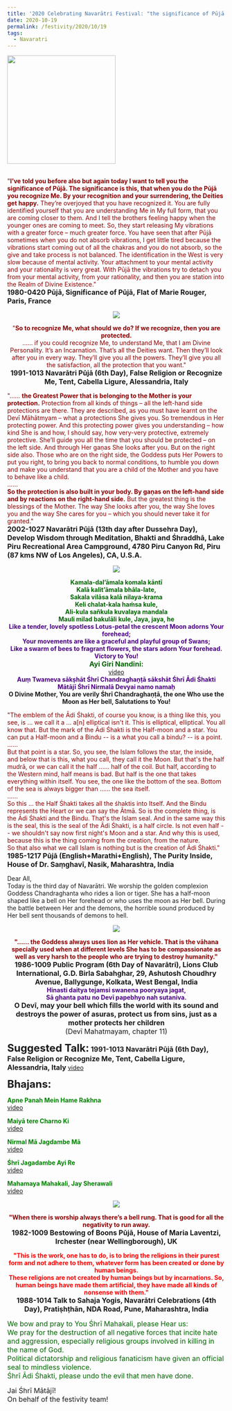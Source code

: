 ```yaml
---
title: '2020 Celebrating Navarātri Festival: "the significance of Pūjā ... is this, that when you do the Pūjā you recognize Me" '
date: 2020-10-19
permalink: /festivity/2020/10/19
tags:
  - Navaratri
---
```


<div style="text-align: left"><img src="/images/image00.png" width="250" /></div><br>

<p>
<font color="DarkRed">"<b>I’ve told you before also but again today I want to tell you the significance of Pūjā. The significance is this, that when you do the Pūjā you recognize Me. By your recognition and your surrendering, the Deities get happy.</b> They’re overjoyed that you have recognized it. You are fully identified yourself that you are understanding Me in My full form, that you are coming closer to them. And I tell the brothers feeling happy when the younger ones are coming to meet. So, they start releasing My vibrations with a greater force – much greater force. You have seen that after Pūjā sometimes when you do not absorb vibrations, I get little tired because the vibrations start coming out of all the chakras and you do not absorb, so the give and take process is not balanced. The identification in the West is very slow because of mental activity. Your attachment to your mental activity and your rationality is very great. With Pūjā the vibrations try to detach you from your mental activity, from your rationality, and then you are station into the Realm of Divine Existence."</font><br>
<font size="+0"><b>1980-0420 Pūjā, Significance of Pūjā, Flat of Marie Rouger, Paris, France</b></font>
</p>

<div style="text-align: center"><img src="/images/image516.png" /></div>

<p style="text-align:center;">
<font color="DarkRed">"<b>So to recognize Me, what should we do? If we recognize, then you are protected.</b><br>
...... if you could recognize Me, to understand Me, that I am Divine Personality. It’s an Incarnation. That’s all the Deities want. Then they’ll look after you in every way. They’ll give you all the powers. They’ll give you all the satisfaction, all the protection that you want."</font><br>
<font size="+0"><b>1991-1013 Navarātri Pūjā (6th Day), False Religion or Recognize Me, Tent, Cabella Ligure, Alessandria, Italy</b></font>
</p>

<p>
<font color="DarkRed">"...... <b>the Greatest Power that is belonging to the Mother is your protection.</b> Protection from all kinds of things – all the left-hand side protections are there. They are described, as you must have learnt on the Devī Māhātmyam – what a protections She gives you. So tremendous in Her protecting power. And this protecting power gives you understanding – how kind She is and how, I should say, how very-very protective, extremely protective. She’ll guide you all the time that you should be protected – on the left side. And through Her gaṇas She looks after you. But on the right side also. Those who are on the right side, the Goddess puts Her Powers to put you right, to bring you back to normal conditions, to humble you down and make you understand that you are a child of the Mother and you have to behave like a child.<br>  
......<br>
<b>So the protection is also built in your body. By gaṇas on the left-hand side and by reactions on the right-hand side.</b> But the greatest thing is the blessings of the Mother. The way She looks after you, the way She loves you and the way She cares for you – which you should never take it for granted."</font><br>
<font size="+0"><b>2002-1027 Navarātri Pūjā (13th day after Dussehra Day), Develop Wisdom through Meditation, Bhakti and Śhraddhā, Lake Piru Recreational Area Campground, 4780 Piru Canyon Rd, Piru (87 kms NW of Los Angeles), CA, U.S.A.</b></font>
</p>

<div style="text-align: center"><img src="/images/image517.png" /></div>

<p style="text-align:center;">
<font color="DarkGreen"><b>Kamala-dal’āmala komala kāntī<br>
Kalā kalit’āmala bhāla-late,<br>
Sakala vilāsa kalā nilaya-krama<br>
Keli chalat-kala haṁsa kule,<br>
Ali-kula sañkula kuvalaya mandala<br>
Mauli milad bakulāli kule, Jaya, jaya, he</b></font><br>
<font color="Indigo"><b>Like a tender, lovely spotless Lotus-petal the crescent Moon adorns Your forehead;<br>
Your movements are like a graceful and playful group of Swans;<br> 
Like a swarm of bees to fragrant flowers, the stars adorn Your forehead.<br>
Victory to You!</b></font><br>
<font size="+0"><font color="DarkGreen"><b>Ayi Giri Nandini:</b></font></font><br>
<a href="https://seven-teams.github.io/Videos_Links.html">video</a><br>
<font color="Indigo"><b>Auṃ Twameva sākṣhāt Śhrī Chandraghaṇṭā sākshāt Śhrī Ādi Śhakti Mātājī Śhrī Nirmalā Devyai namo namaḥ</b></font><br>
<b>O Divine Mother, You are verily Śhrī Chandraghaṇṭā, the one Who use the Moon as Her bell,
Salutations to You!</b><br>
</p>

<p>
<font color="DarkRed">"The emblem of the Ādi Śhakti, of course you know, is a thing like this, you see, is ... we call it a ... a[n] elliptical isn't it. This is elliptical, elliptical. You all know that. But the mark of the Ādi Śhakti is the Half-moon and a star. You can put a Half-moon and a Bindu -- is a what you call a bindu? -- is a point.<br>
......<br>
But that point is a star. So, you see, the Islam follows the star, the inside, and below that is this, what you call, they call it the Moon. But that's the half mudrā, or we can call it the half ...... half of the coil. But half, according to the Western mind, half means is bad. But half is the one that takes everything within itself. You see, the one like the bottom of the sea. Bottom of the sea is always bigger than ...... the sea itself.<br>
......<br>
So this ... the Half Śhakti takes all the śhaktis into Itself. And the Bindu represents the Heart or we can say the Ātmā. So is the complete thing, is the Ādi Śhakti and the Bindu. That's the Islam seal. And in the same way this is the seal, this is the seal of the Ādi Śhakti, is a half circle. Is not even half -- we shouldn't say now first night's Moon and a star. And why this is used, because this is the thing coming from the creation, from the nature.<br>
So that also what we call Islam is nothing but is the creation of Ādi Śhakti."</font><br>
<font size="+0"><b>1985-1217 Pūjā (English+Marathi+English), The Purity Inside, House of Dr. Saṃghavī, Nasik, Maharashtra, India</b></font>
</p>

<p>
Dear All,<br>
Today is the third day of Navarātri. We worship the golden complexion Goddess Chandraghanta who rides a lion or tiger. She has a half-moon shaped like a bell on Her forehead or who uses the moon as Her bell. During the battle between Her and the demons, the horrible sound produced by Her bell sent thousands of demons to hell.<br>
</p>

<div style="text-align: center"><img src="/images/image518.png" /></div>

<p style="text-align:center;">
<font color="DarkRed"><b>"...... the Goddess always uses lion as Her vehicle. That is the vāhana specially used when at different levels She has to be compassionate as well as very harsh to the people who are trying to destroy humanity."</b></font><br>
<font size="+0"><b>1986-1009 Public Program (6th Day of Navarātri), Lions Club International, G.D. Birla Sabahghar, 29, Ashutosh Choudhry Avenue, Ballygunge, Kolkata, West Bengal, India</b></font><br>
<font color="Indigo"><b>Hinasti daitya tejamsi swanena pooryaya jagat,<br>
Sā ghanta patu no Devī papebhyo nah sutaniva.</b></font><br>
<font size="+0"><b>O Devī, may your bell which fills the world with its sound and destroys the power of asuras, protect us from sins, just as a mother protects her children</b><br>
(Devī Mahatmayam, chapter 11)</font><br>
</p>

<font size="+2"><b>Suggested Talk:</b></font> 
<font size="+0"><b>1991-1013 Navarātri Pūjā (6th Day), False Religion or Recognize Me, Tent, Cabella Ligure, Alessandria, Italy</b></font>
<a href="https://www.youtube.com/watch?v=RwoLqfweBz4&feature=emb_logo&ab_channel=TeachingsofH.H.ShriMatajiNirmalaDevi"> video</a><br>

<font size="+2"><b>Bhajans:</b></font>

<p>
<font color="green"><b>Apne Panah Mein Hame Rakhna</b></font><br>
<a href="https://www.youtube.com/watch?v=1zzMwHijwI0&ab_channel=SahajaYoga"> video</a><br>
</p>

<p>
<font color="green"><b>Maiyā tere Charno Ki</b></font><br>
<a href="https://www.youtube.com/watch?v=2LmBT0q9f2M&ab_channel=SahajaYogaBhajans">video</a>
</p>

<p>
<font color="green"><b>Nirmal Mā Jagdambe Mā</b></font><br>
<a href="https://www.youtube.com/watch?v=bkuIgsoTXoo&ab_channel=SahajaYoga">video</a>
</p>
 
<p>
<font color="green"><b>Śhrī Jagadambe Ayi Re</b></font><br>
<a href="https://www.youtube.com/watch?v=BUcvc6e_9-E&ab_channel=VIOLONISTUL">video</a> 
</p>

<p>
<font color="green"><b>Mahamaya Mahakali, Jay Sherawali</b></font><br>
<a href="https://seven-teams.github.io/Videos_Links.html">video</a> 
</p>

<div style="text-align: center"><img src="/images/image519.png" /></div>

<p style="text-align:center;">
<font color="DarkRed"><b>"When there is worship always there’s a bell rung. That is good for all the negativity to run away.</b></font><br>
<font size="+0"><b>1982-1009 Bestowing of Boons Pūjā, House of Maria Laventzi, Irchester (near Wellingborough), UK</b></font>
</p>

<p style="text-align:center;">
<font color="red"><b>"This is the work, one has to do, is to bring the religions in their purest form and not adhere to them, whatever form has been created or done by human beings.<br>
These religions are not created by human beings but by incarnations. So, human beings have made them artificial, they have made all kinds of nonsense with them."</b></font><br>
<font size="+0"><b>1988-1014 Talk to Sahaja Yogis, Navarātri Celebrations (4th Day), Pratiṣhṭhān, NDA Road, Pune, Maharashtra, India</b></font>
</p>

<p>
<font color="DarkGreen"><font size="+0">We bow and pray to You Śhrī Mahakali, please Hear us:<br>
We pray for the destruction of all negative forces that incite hate and aggression, especially religious groups involved in killing in the name of God.<br> 
Political dictatorship and religious fanaticism have given an official seal to mindless violence.<br>
Śhrī Ādi Śhakti, please undo the evil that men have done.</font></font><br>
</p>

<p>
<font size="+0">Jai Śhrī Mātājī!<br>
On behalf of the festivity team!</font>
</p>